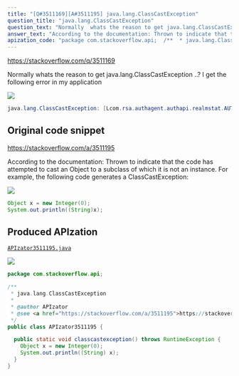 ```yaml
---
title: "[Q#3511169][A#3511195] java.lang.ClassCastException"
question_title: "java.lang.ClassCastException"
question_text: "Normally  whats the reason to get java.lang.ClassCastException ..? I get the following error in my application"
answer_text: "According to the documentation: Thrown to indicate that the code has attempted to cast an Object to a subclass      of which it is not an instance. For example, the following code generates a ClassCastException:"
apization_code: "package com.stackoverflow.api;  /**  * java.lang.ClassCastException  *  * @author APIzator  * @see <a href=\"https://stackoverflow.com/a/3511195\">https://stackoverflow.com/a/3511195</a>  */ public class APIzator3511195 {    public static void classcastexception() throws RuntimeException {     Object x = new Integer(0);     System.out.println((String) x);   } }"
---
```


https://stackoverflow.com/q/3511169

Normally  whats the reason to get java.lang.ClassCastException ..? I get the following error in my application


<div class="code-logo"><img src="/stackoverflow.png" /></div>

```java
java.lang.ClassCastException: [Lcom.rsa.authagent.authapi.realmstat.AUTHw
```


## Original code snippet

https://stackoverflow.com/a/3511195

According to the documentation:
Thrown to indicate that the code has attempted to cast an Object to a subclass 
    of which it is not an instance. For example, the following code generates a ClassCastException:

<div class="code-logo"><img src="/stackoverflow.png" /></div>

```java
Object x = new Integer(0);
System.out.println((String)x);
```

## Produced APIzation

[`APIzator3511195.java`](https://github.com/pasqualesalza/apization-temp-data/raw/master/search/APIzator3511195.java)

<div class="code-logo"><img src="/apizator.png" /></div>

```java
package com.stackoverflow.api;

/**
 * java.lang.ClassCastException
 *
 * @author APIzator
 * @see <a href="https://stackoverflow.com/a/3511195">https://stackoverflow.com/a/3511195</a>
 */
public class APIzator3511195 {

  public static void classcastexception() throws RuntimeException {
    Object x = new Integer(0);
    System.out.println((String) x);
  }
}

```